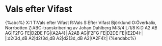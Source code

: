 # Vals efter Vifast

{%abc%}
X:1
T:Vals efter Vifast
R:Vals
S:Efter Vifast Björklund
O:Överkalix, Norrbotten
Z:ABC-transkribering av Johan Dahlberg
M:3/4
L:1/8
K:D
A2 AB AG|F2FG FE|D2DE FG|(A2A4)|
A2AB AG|F2FG FE|D2DE FE|(E2D4):|
|:d2(3d_dB A2|d2(3d_dB A2|d2(3d_dB A2|(A2F4):|
{%endabc%}
